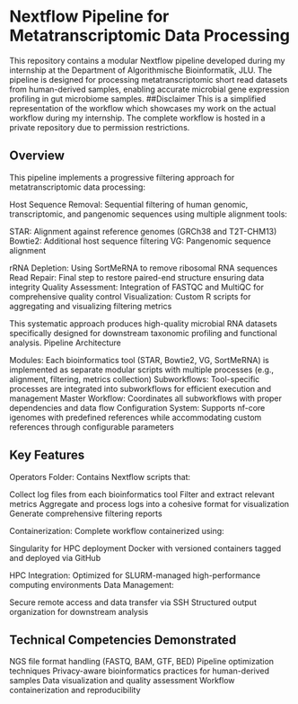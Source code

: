 # Nextflow Pipeline for Metatranscriptomic Data Processing
This repository contains a modular Nextflow pipeline developed during my internship at the Department of Algorithmische Bioinformatik, JLU. The pipeline is designed for processing metatranscriptomic short read datasets from human-derived samples, enabling accurate microbial gene expression profiling in gut microbiome samples.
##Disclaimer
This is a simplified representation of the workflow which showcases my work on the actual workflow during my internship. The complete workflow is hosted in a private repository due to permission restrictions.
## Overview
This pipeline implements a progressive filtering approach for metatranscriptomic data processing:

Host Sequence Removal: Sequential filtering of human genomic, transcriptomic, and pangenomic sequences using multiple alignment tools:

STAR: Alignment against reference genomes (GRCh38 and T2T-CHM13)
Bowtie2: Additional host sequence filtering
VG: Pangenomic sequence alignment


rRNA Depletion: Using SortMeRNA to remove ribosomal RNA sequences
Read Repair: Final step to restore paired-end structure ensuring data integrity
Quality Assessment: Integration of FASTQC and MultiQC for comprehensive quality control
Visualization: Custom R scripts for aggregating and visualizing filtering metrics

This systematic approach produces high-quality microbial RNA datasets specifically designed for downstream taxonomic profiling and functional analysis.
Pipeline Architecture

Modules: Each bioinformatics tool (STAR, Bowtie2, VG, SortMeRNA) is implemented as separate modular scripts with multiple processes (e.g., alignment, filtering, metrics collection)
Subworkflows: Tool-specific processes are integrated into subworkflows for efficient execution and management
Master Workflow: Coordinates all subworkflows with proper dependencies and data flow
Configuration System: Supports nf-core igenomes with predefined references while accommodating custom references through configurable parameters

## Key Features

Operators Folder: Contains Nextflow scripts that:

Collect log files from each bioinformatics tool
Filter and extract relevant metrics
Aggregate and process logs into a cohesive format for visualization
Generate comprehensive filtering reports


Containerization: Complete workflow containerized using:

Singularity for HPC deployment
Docker with versioned containers tagged and deployed via GitHub


HPC Integration: Optimized for SLURM-managed high-performance computing environments
Data Management:

Secure remote access and data transfer via SSH
Structured output organization for downstream analysis


## Technical Competencies Demonstrated

NGS file format handling (FASTQ, BAM, GTF, BED)
Pipeline optimization techniques
Privacy-aware bioinformatics practices for human-derived samples
Data visualization and quality assessment
Workflow containerization and reproducibility
